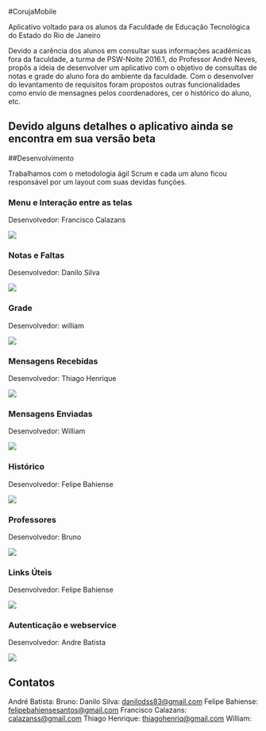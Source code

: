 #CorujaMobile

Aplicativo voltado para os alunos da Faculdade de Educação Tecnológica do Estado do Rio de Janeiro

Devido a carência dos alunos em consultar suas informações acadêmicas fora da faculdade, a turma de PSW-Noite 2016.1, do Professor André Neves, propôs a ideia de desenvolver um aplicativo com o objetivo de consultas de notas e grade do aluno fora do ambiente da faculdade.
Com o desenvolver do levantamento de requisitos foram propostos outras funcionalidades como envio de mensagnes pelos coordenadores, cer o histórico do aluno, etc.

## Devido alguns detalhes o aplicativo ainda se encontra em sua versão beta

##Desenvolvimento

Trabalhamos com o metodologia ágil Scrum e cada um aluno ficou responsável por um layout com suas devidas funções.

### Menu e Interação entre as telas

Desenvolvedor: Francisco Calazans

<img src="02 - Menu e interação das outras telas.gif">

### Notas e Faltas

Desenvolvedor: Danilo Silva

<img src="03 - Notas e faltas.gif">

### Grade

Desenvolvedor: william

<img src="04 - Grade.gif">

### Mensagens Recebidas

Desenvolvedor: Thiago Henrique

<img src="05 - Mensagens Recebidas.gif">

### Mensagens Enviadas

Desenvolvedor: William

<img src="06 - Mensagens Enviadas.gif">

### Histórico

Desenvolvedor: Felipe Bahiense

<img src="07 - Historico.gif">

### Professores

Desenvolvedor: Bruno

<img src="08 - Professores.gif">

### Links Úteis

Desenvolvedor: Felipe Bahiense

<img src="09 - Links.gif">

### Autenticação e webservice

Desenvolvedor: Andre Batista

<img src="10 - Autenticação.gif">


## Contatos

André Batista:
Bruno:
Danilo Silva: danilodss83@gmail.com
Felipe Bahiense: felipebahiensesantos@gmail.com 
Francisco Calazans: calazanss@gmail.com 
Thiago Henrique: thiagohenriq@gmail.com
William:
